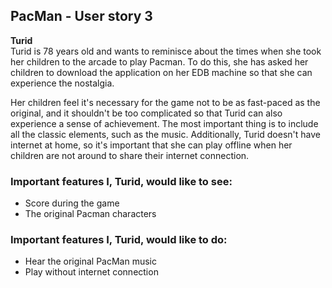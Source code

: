 ## PacMan - User story 3
**Turid**
<br>
Turid is 78 years old and wants to reminisce about the times when she took her children to the arcade to play Pacman. To do this, she has asked her children to download the application on her EDB machine so that she can experience the nostalgia.

Her children feel it's necessary for the game not to be as fast-paced as the original, and it shouldn't be too complicated so that Turid can also experience a sense of achievement. The most important thing is to include all the classic elements, such as the music. Additionally, Turid doesn't have internet at home, so it's important that she can play offline when her children are not around to share their internet connection.

### Important features I, Turid, would like to see:
- Score during the game
- The original Pacman characters

### Important features I, Turid, would like to do:
- Hear the original PacMan music
- Play without internet connection
